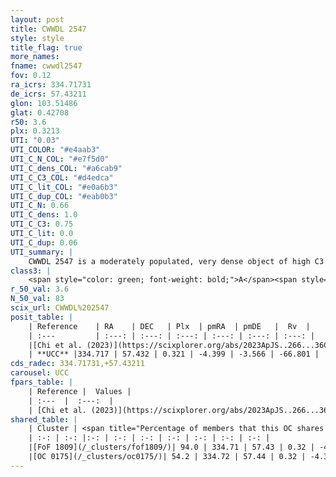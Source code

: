```yaml
---
layout: post
title: CWWDL 2547
style: style
title_flag: true
more_names: 
fname: cwwdl2547
fov: 0.12
ra_icrs: 334.71731
de_icrs: 57.43211
glon: 103.51486
glat: 0.42708
r50: 3.6
plx: 0.3213
UTI: "0.03"
UTI_COLOR: "#e4aab3"
UTI_C_N_COL: "#e7f5d0"
UTI_C_dens_COL: "#a6cab9"
UTI_C_C3_COL: "#d4edca"
UTI_C_lit_COL: "#e0a6b3"
UTI_C_dup_COL: "#eab0b3"
UTI_C_N: 0.66
UTI_C_dens: 1.0
UTI_C_C3: 0.75
UTI_C_lit: 0.0
UTI_C_dup: 0.06
UTI_summary: |
    CWWDL 2547 is a moderately populated, very dense object of high C3 quality. It was recently reported in the literature.<br><br><span style="color: #99180f; font-weight: bold;">Warning: </span>This is very likely a duplicate object, which shares a large percentage of members with at least one previously reported entry.
class3: |
    <span style="color: green; font-weight: bold;">A</span><span style="color: #FFC300; font-weight: bold;">B</span>
r_50_val: 3.6
N_50_val: 83
scix_url: CWWDL%202547
posit_table: |
    | Reference    | RA    | DEC   | Plx  | pmRA  | pmDE   |  Rv  |
    | :---         | :---: | :---: | :---: | :---: | :---: | :---: |
    |[Chi et al. (2023)](https://scixplorer.org/abs/2023ApJS..266...36C) | 334.725 | 57.442 | 0.315 | -4.414 | -3.565 | -60.202 |
    | **UCC** |334.717 | 57.432 | 0.321 | -4.399 | -3.566 | -66.801 | 
cds_radec: 334.71731,+57.43211
carousel: UCC
fpars_table: |
    | Reference |  Values |
    | :---  |  :---:  |
    | [Chi et al. (2023)](https://scixplorer.org/abs/2023ApJS..266...36C) | `logAge=7.79, Z=0.4` |
shared_table: |
    | Cluster | <span title="Percentage of members that this OC shares with the ones listed">%</span>   | RA   | DEC   | Plx   | pmRA  | pmDE  | Rv | UTI |
    | :-: | :-: |:-: | :-: | :-: | :-: | :-: | :-: | :-: |
    |[FoF 1809](/_clusters/fof1809/)| 94.0 | 334.71 | 57.43 | 0.32 | -4.4 | -3.55 | -60.96 |0.42 |
    |[OC 0175](/_clusters/oc0175/)| 54.2 | 334.72 | 57.44 | 0.32 | -4.39 | -3.59 | -72.64 |0.0 |
---
```

